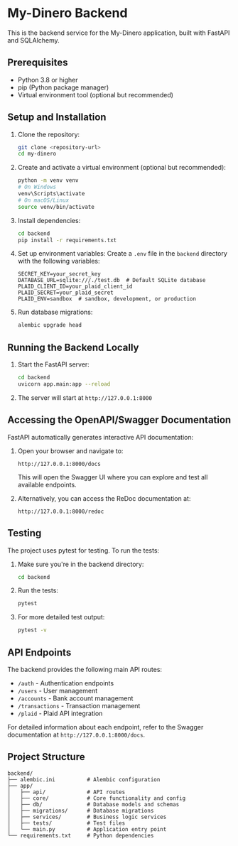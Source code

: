 # My-Dinero Backend

This is the backend service for the My-Dinero application, built with FastAPI and SQLAlchemy.

## Prerequisites

- Python 3.8 or higher
- pip (Python package manager)
- Virtual environment tool (optional but recommended)

## Setup and Installation

1. Clone the repository:
   ```bash
   git clone <repository-url>
   cd my-dinero
   ```

2. Create and activate a virtual environment (optional but recommended):
   ```bash
   python -m venv venv
   # On Windows
   venv\Scripts\activate
   # On macOS/Linux
   source venv/bin/activate
   ```

3. Install dependencies:
   ```bash
   cd backend
   pip install -r requirements.txt
   ```

4. Set up environment variables:
   Create a `.env` file in the `backend` directory with the following variables:
   ```
   SECRET_KEY=your_secret_key
   DATABASE_URL=sqlite:///./test.db  # Default SQLite database
   PLAID_CLIENT_ID=your_plaid_client_id
   PLAID_SECRET=your_plaid_secret
   PLAID_ENV=sandbox  # sandbox, development, or production
   ```

5. Run database migrations:
   ```bash
   alembic upgrade head
   ```

## Running the Backend Locally

1. Start the FastAPI server:
   ```bash
   cd backend
   uvicorn app.main:app --reload
   ```

2. The server will start at `http://127.0.0.1:8000`

## Accessing the OpenAPI/Swagger Documentation

FastAPI automatically generates interactive API documentation:

1. Open your browser and navigate to:
   ```
   http://127.0.0.1:8000/docs
   ```
   This will open the Swagger UI where you can explore and test all available endpoints.

2. Alternatively, you can access the ReDoc documentation at:
   ```
   http://127.0.0.1:8000/redoc
   ```

## Testing

The project uses pytest for testing. To run the tests:

1. Make sure you're in the backend directory:
   ```bash
   cd backend
   ```

2. Run the tests:
   ```bash
   pytest
   ```

3. For more detailed test output:
   ```bash
   pytest -v
   ```

## API Endpoints

The backend provides the following main API routes:

- `/auth` - Authentication endpoints
- `/users` - User management
- `/accounts` - Bank account management
- `/transactions` - Transaction management
- `/plaid` - Plaid API integration

For detailed information about each endpoint, refer to the Swagger documentation at `http://127.0.0.1:8000/docs`.

## Project Structure

```
backend/
├── alembic.ini          # Alembic configuration
├── app/
│   ├── api/             # API routes
│   ├── core/            # Core functionality and config
│   ├── db/              # Database models and schemas
│   ├── migrations/      # Database migrations
│   ├── services/        # Business logic services
│   ├── tests/           # Test files
│   └── main.py          # Application entry point
└── requirements.txt     # Python dependencies
```